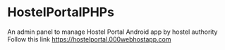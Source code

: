 # HostelPortalPHPs
An admin panel to manage Hostel Portal Android app by hostel authority
Follow this link https://hostelportal.000webhostapp.com
